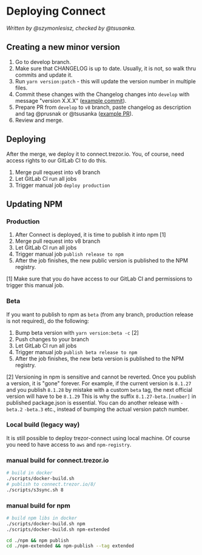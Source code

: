 # Deploying Connect

_Written by @szymonlesisz, checked by @tsusanka._


## Creating a new minor version

1. Go to develop branch.
1. Make sure that CHANGELOG is up to date. Usually, it is not, so walk thru commits and update it.
1. Run `yarn version:patch` - this will update the version number in multiple files.
1. Commit these changes with the Changelog changes into `develop` with message "version X.X.X" ([example commit](https://github.com/trezor/connect/commit/d28e506524bc666757715294f7d030ea1a1d6eef)).
1. Prepare PR from `develop` to `v8` branch, paste changelog as description and tag @prusnak or @tsusanka ([example PR](https://github.com/trezor/connect/pull/812)).
1. Review and merge.


## Deploying
After the merge, we deploy it to connect.trezor.io. You, of course, need access rights to our GitLab CI to do this.

1. Merge pull request into v8 branch
1. Let GitLab CI run all jobs
1. Trigger manual job `deploy production`


## Updating NPM

### Production


1. After Connect is deployed, it is time to publish it into npm [1]
1. Merge pull request into v8 branch
1. Let GitLab CI run all jobs
1. Trigger manual job `publish release to npm`
1. After the job finishes, the new public version is published to the NPM registry.


[1] Make sure that you do have access to our GitLab CI and permissions to trigger this manual job.

### Beta

If you want to publish to npm as `beta` (from any branch, production release is not required), do the following:

1. Bump beta version with `yarn version:beta -c` [2]
1. Push changes to your branch
2. Let GitLab CI run all jobs
3. Trigger manual job `publish beta release to npm`
4. After the job finishes, the new beta version is published to the NPM registry.

[2] Versioning in npm is sensitive and cannot be reverted. Once you publish a version, it is "gone" forever.
For example, if the current version is `8.1.27` and you publish `8.1.28` by mistake with a custom `beta` tag, the next official version will have to be `8.1.29`
This is why the suffix `8.1.27-beta.[number]` in published package.json is essential. You can do another release with `-beta.2` `-beta.3` etc., instead of bumping the actual version patch number.

### Local build (legacy way)

It is still possible to deploy trezor-connect using local machine. Of course you need to have access to `aws` and `npm-registry`.

### manual build for connect.trezor.io
```bash
# build in docker
./scripts/docker-build.sh
# publish to connect.trezor.io/8/
./scripts/s3sync.sh 8
```

### manual build for npm
```bash
# build npm libs in docker
./scripts/docker-build.sh npm
./scripts/docker-build.sh npm-extended

cd ./npm && npm publish
cd ./npm-extended && npm-publish --tag extended
```
